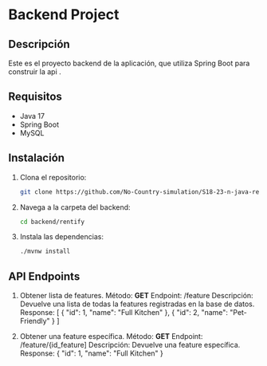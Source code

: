 # Backend Project

## Descripción

Este es el proyecto backend de la aplicación, que utiliza Spring Boot para construir la api .

## Requisitos
- Java 17
- Spring Boot
- MySQL

## Instalación
1. Clona el repositorio:
   ```bash
   git clone https://github.com/No-Country-simulation/S18-23-n-java-react.git

2. Navega a la carpeta del backend:
   ```bash
   cd backend/rentify
   
3. Instala las dependencias:
   ```bash
   ./mvnw install

## API Endpoints
1. Obtener lista de features.
   Método: **GET**
   Endpoint: /feature
   Descripción: Devuelve una lista de todas la features registradas en la base de datos.
   Response:
   [
      {
       "id": 1,
       "name": "Full Kitchen"
     },
     {
       "id": 2,
       "name": "Pet-Friendly"
     }
   ]

2. Obtener una feature específica.
   Método: **GET**
   Endpoint: /feature/{id_feature]
   Descripción: Devuelve una feature específica.
   Response:
   {
       "id": 1,
       "name": "Full Kitchen"
   }
